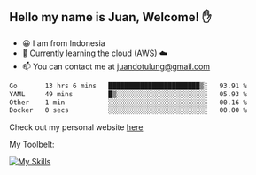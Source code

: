 ## Hello my name is Juan, Welcome! ✋

- 😀 I am from Indonesia
- 📖 Currently learning the cloud (AWS) ☁️
- 📫 You can contact me at juandotulung@gmail.com

<!--START_SECTION:waka-->

```txt
Go       13 hrs 6 mins   ███████████████████████▒░   93.91 %
YAML     49 mins         █▒░░░░░░░░░░░░░░░░░░░░░░░   05.93 %
Other    1 min           ░░░░░░░░░░░░░░░░░░░░░░░░░   00.16 %
Docker   0 secs          ░░░░░░░░░░░░░░░░░░░░░░░░░   00.00 %
```

<!--END_SECTION:waka-->

Check out my personal website [here](https://juanchristian.com)

My Toolbelt:

[![My Skills](https://skillicons.dev/icons?i=go,js,ts,nodejs,express,react,nextjs,vue,tailwind,vite,html,css,python,php,aws,bash,linux,postgres,mysql,redis,kafka,docker,vercel,netlify,vscode,figma)](https://skillicons.dev)

